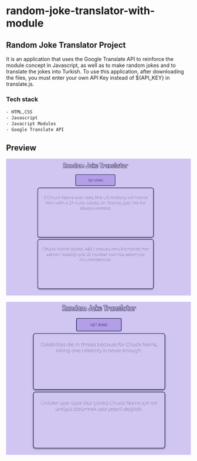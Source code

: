 # random-joke-translator-with-module

## Random Joke Translator Project

It is an application that uses the Google Translate API to reinforce the module concept in Javascript, as well as to make random jokes and to translate the jokes into Turkish.
To use this application, after downloading the files, you must enter your own API Key instead of ${API_KEY} in translate.js.



### Tech stack
```
- HTML,CSS
- Javascript
- Javacript Modules
- Google Translate API
```

## Preview 

![screenshot](./images/screenshot1.png/) 

![screenshot](./images/sreenshot2.png/) 
